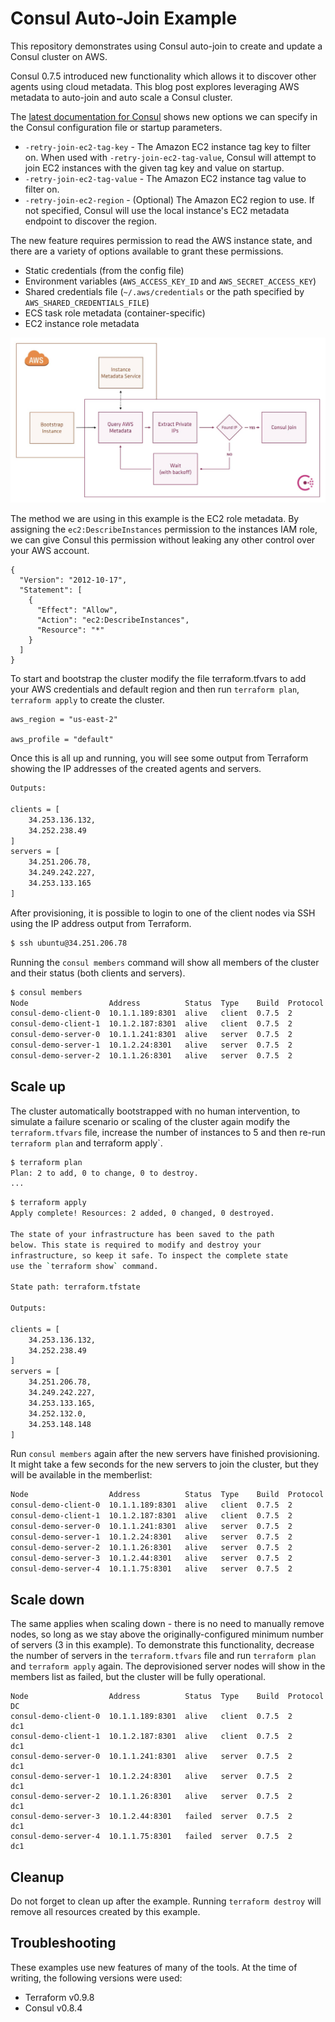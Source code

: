 # Consul Auto-Join Example
This repository demonstrates using Consul auto-join to create and update a Consul cluster on AWS.

Consul 0.7.5 introduced new functionality which allows it to discover other agents using cloud metadata. This blog post explores leveraging AWS metadata to auto-join and auto scale a Consul cluster.

The [latest documentation for Consul](https://www.consul.io/docs/agent/options.html) shows new options we can specify in the Consul configuration file or startup parameters.

- `-retry-join-ec2-tag-key` - The Amazon EC2 instance tag key to filter on. When used with `-retry-join-ec2-tag-value`, Consul will attempt to join EC2 instances with the given tag key and value on startup.
- `-retry-join-ec2-tag-value` - The Amazon EC2 instance tag value to filter on.
- `-retry-join-ec2-region` - (Optional) The Amazon EC2 region to use. If not specified, Consul will use the local instance's EC2 metadata endpoint to discover the region.

The new feature requires permission to read the AWS instance state, and there are a variety of options available to grant these permissions.

- Static credentials (from the config file)
- Environment variables (`AWS_ACCESS_KEY_ID` and `AWS_SECRET_ACCESS_KEY`)
- Shared credentials file (`~/.aws/credentials` or the path specified by `AWS_SHARED_CREDENTIALS_FILE`)
- ECS task role metadata (container-specific)
- EC2 instance role metadata

![Flow](modules/Consul/images/flow.jpg)

The method we are using in this example is the EC2 role metadata.  By assigning the `ec2:DescribeInstances` permission to the instances IAM role, we can give Consul this permission without leaking any other control over your AWS account.

```
{
  "Version": "2012-10-17",
  "Statement": [
    {
      "Effect": "Allow",
      "Action": "ec2:DescribeInstances",
      "Resource": "*"
    }
  ]
}
```


To start and bootstrap the cluster modify the file terraform.tfvars to add your AWS credentials and default region and then run `terraform plan`, `terraform apply` to create the cluster.

```
aws_region = "us-east-2"

aws_profile = "default"
```

Once this is all up and running, you will see some output from Terraform showing the IP addresses of the created agents and servers.

```bash
Outputs:

clients = [
    34.253.136.132,
    34.252.238.49
]
servers = [
    34.251.206.78,
    34.249.242.227,
    34.253.133.165
]

```

After provisioning, it is possible to login to one of the client nodes via SSH using the IP address output from Terraform.

```bash
$ ssh ubuntu@34.251.206.78
```

Running the `consul members` command will show all members of the cluster and their status (both clients and servers).

```bash
$ consul members
Node                  Address          Status  Type    Build  Protocol  DC
consul-demo-client-0  10.1.1.189:8301  alive   client  0.7.5  2         dc1
consul-demo-client-1  10.1.2.187:8301  alive   client  0.7.5  2         dc1
consul-demo-server-0  10.1.1.241:8301  alive   server  0.7.5  2         dc1
consul-demo-server-1  10.1.2.24:8301   alive   server  0.7.5  2         dc1
consul-demo-server-2  10.1.1.26:8301   alive   server  0.7.5  2         dc1
```

## Scale up
The cluster automatically bootstrapped with no human intervention, to simulate a failure scenario or scaling of the cluster again modify the `terraform.tfvars` file, increase the number of instances to 5 and then re-run `terraform plan` and terraform apply`.

```bash
$ terraform plan
Plan: 2 to add, 0 to change, 0 to destroy.
...
```

```bash
$ terraform apply
Apply complete! Resources: 2 added, 0 changed, 0 destroyed.

The state of your infrastructure has been saved to the path
below. This state is required to modify and destroy your
infrastructure, so keep it safe. To inspect the complete state
use the `terraform show` command.

State path: terraform.tfstate

Outputs:

clients = [
    34.253.136.132,
    34.252.238.49
]
servers = [
    34.251.206.78,
    34.249.242.227,
    34.253.133.165,
    34.252.132.0,
    34.253.148.148
]
```

Run `consul members` again after the new servers have finished provisioning. It might take a few seconds for the new servers to join the cluster, but they will be available in the memberlist:

```bash
Node                  Address          Status  Type    Build  Protocol  DC
consul-demo-client-0  10.1.1.189:8301  alive   client  0.7.5  2         dc1
consul-demo-client-1  10.1.2.187:8301  alive   client  0.7.5  2         dc1
consul-demo-server-0  10.1.1.241:8301  alive   server  0.7.5  2         dc1
consul-demo-server-1  10.1.2.24:8301   alive   server  0.7.5  2         dc1
consul-demo-server-2  10.1.1.26:8301   alive   server  0.7.5  2         dc1
consul-demo-server-3  10.1.2.44:8301   alive   server  0.7.5  2         dc1
consul-demo-server-4  10.1.1.75:8301   alive   server  0.7.5  2         dc1
```

## Scale down
The same applies when scaling down - there is no need to manually remove nodes, so long as we stay above the originally-configured minimum number of servers (3 in this example). To demonstrate this functionality, decrease the number of servers in the `terraform.tfvars` file and run `terraform plan` and `terraform apply` again. The deprovisioned server nodes will show in the members list as failed, but the cluster will be fully operational.

```text
Node                  Address          Status  Type    Build  Protocol  DC
consul-demo-client-0  10.1.1.189:8301  alive   client  0.7.5  2         dc1
consul-demo-client-1  10.1.2.187:8301  alive   client  0.7.5  2         dc1
consul-demo-server-0  10.1.1.241:8301  alive   server  0.7.5  2         dc1
consul-demo-server-1  10.1.2.24:8301   alive   server  0.7.5  2         dc1
consul-demo-server-2  10.1.1.26:8301   alive   server  0.7.5  2         dc1
consul-demo-server-3  10.1.2.44:8301   failed  server  0.7.5  2         dc1
consul-demo-server-4  10.1.1.75:8301   failed  server  0.7.5  2         dc1
```

## Cleanup
Do not forget to clean up after the example.  Running `terraform destroy` will remove all resources created by this example.

## Troubleshooting
These examples use new features of many of the tools. At the time of writing, the following versions were used:

- Terraform v0.9.8
- Consul v0.8.4
